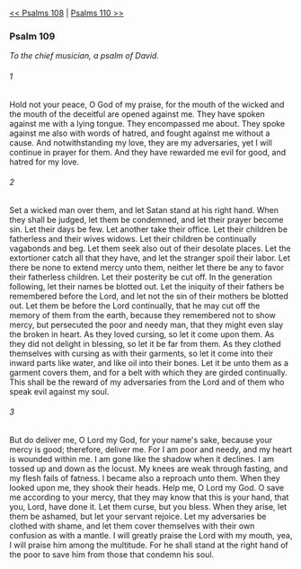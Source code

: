 [<< Psalms 108](Psalms%20108.md)  |  [Psalms 110 >>](Psalms%20110.md)

### Psalm 109

*To the chief musician, a psalm of David.*

###### 1
Hold not your peace, O God of my praise, for the mouth of the wicked and the mouth of the deceitful are opened against me. They have spoken against me with a lying tongue. They encompassed me about. They spoke against me also with words of hatred, and fought against me without a cause. And notwithstanding my love, they are my adversaries, yet I will continue in prayer for them. And they have rewarded me evil for good, and hatred for my love.

###### 2
Set a wicked man over them, and let Satan stand at his right hand. When they shall be judged, let them be condemned, and let their prayer become sin. Let their days be few. Let another take their office. Let their children be fatherless and their wives widows. Let their children be continually vagabonds and beg. Let them seek also out of their desolate places. Let the extortioner catch all that they have, and let the stranger spoil their labor. Let there be none to extend mercy unto them, neither let there be any to favor their fatherless children. Let their posterity be cut off. In the generation following, let their names be blotted out. Let the iniquity of their fathers be remembered before the Lord, and let not the sin of their mothers be blotted out. Let them be before the Lord continually, that he may cut off the memory of them from the earth, because they remembered not to show mercy, but persecuted the poor and needy man, that they might even slay the broken in heart. As they loved cursing, so let it come upon them. As they did not delight in blessing, so let it be far from them. As they clothed themselves with cursing as with their garments, so let it come into their inward parts like water, and like oil into their bones. Let it be unto them as a garment covers them, and for a belt with which they are girded continually. This shall be the reward of my adversaries from the Lord and of them who speak evil against my soul.

###### 3
But do deliver me, O Lord my God, for your name's sake, because your mercy is good; therefore, deliver me. For I am poor and needy, and my heart is wounded within me. I am gone like the shadow when it declines. I am tossed up and down as the locust. My knees are weak through fasting, and my flesh fails of fatness. I became also a reproach unto them. When they looked upon me, they shook their heads. Help me, O Lord my God. O save me according to your mercy, that they may know that this is your hand, that you, Lord, have done it. Let them curse, but you bless. When they arise, let them be ashamed, but let your servant rejoice. Let my adversaries be clothed with shame, and let them cover themselves with their own confusion as with a mantle. I will greatly praise the Lord with my mouth, yea, I will praise him among the multitude. For he shall stand at the right hand of the poor to save him from those that condemn his soul.